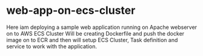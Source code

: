 # web-app-on-ecs-cluster

Here iam deploying a sample web application running on Apache webserver on to AWS ECS Cluster
Will be creating Dockerfile and push the docker image on to ECR and then will setup ECS Cluster, Task definition and service to work with the application.
